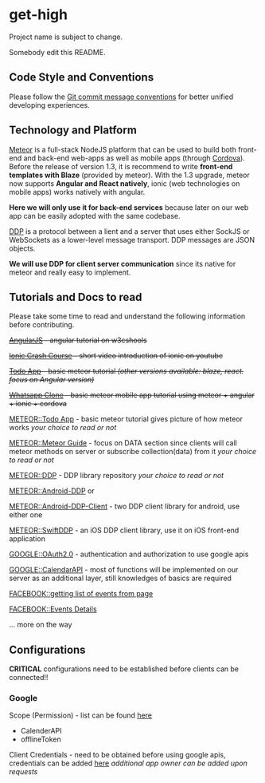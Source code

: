 # get-high

Project name is subject to change.

Somebody edit this README.

## Code Style and Conventions

Please follow the [Git commit message conventions](http://chris.beams.io/posts/git-commit/) for better unified developing experiences.

## Technology and Platform

[Meteor](https://www.meteor.com/) is a full-stack NodeJS platform that can be used to build both front-end and back-end web-apps as well as mobile apps (through [Cordova](https://cordova.apache.org/)). Before the release of version 1.3, it is recommend to write **front-end templates with Blaze** (provided by meteor). With the 1.3 upgrade, meteor now supports **Angular and React natively**, ionic (web technologies on mobile apps) works natively with angular.

**Here we will only use it for back-end services** because later on our web app can be easily adopted with the same codebase.

[DDP](https://github.com/meteor/meteor/blob/devel/packages/ddp/DDP.md) is a protocol between a lient and a server that uses either SockJS or WebSockets as a lower-level message transport. DDP messages are JSON objects.

**We will use DDP for client server communication** since its native for meteor and really easy to implement.

## Tutorials and Docs to read

Please take some time to read and understand the following information before contributing.

~~[AngularJS](http://www.w3schools.com/angular/default.asp) - angular tutorial on w3cshools~~

~~[Ionic Crash Course](https://www.youtube.com/watch?v=C-UwOWB9Io4&feature=youtu.be) - short video introduction of ionic on youtube~~

~~[Todo App](https://www.meteor.com/tutorials/angular/creating-an-app) - basic meteor tutorial _(other versions available: blaze, react. focus on Angular version)_~~

~~[Whatsapp Clone](http://www.angular-meteor.com/tutorials/whatsapp/meteor/bootstrapping) - basic meteor mobile app tutorial using meteor + angular + ionic + cordova~~

[METEOR::Todo App](https://www.meteor.com/tutorials/angular/creating-an-app) - basic meteor tutorial gives picture of how meteor works _your choice to read or not_

[METEOR::Meteor Guide](http://guide.meteor.com/) - focus on DATA section since clients will call meteor methods on server or subscribe collection(data) from it _your choice to read or not_

[METEOR::DDP](https://github.com/meteor/meteor/blob/devel/packages/ddp/DDP.md) - DDP library repository _your choice to read or not_

[METEOR::Android-DDP](https://github.com/kenyee/android-ddp-client) or

[METEOR::Android-DDP-Client](https://github.com/kenyee/android-ddp-client) - two DDP client library for android, use either one

[METEOR::SwiftDDP](https://github.com/siegesmund/swiftddp) - an iOS DDP client library, use it on iOS front-end application

[GOOGLE::OAuth2.0](https://developers.google.com/identity/protocols/OAuth2) - authentication and authorization to use google apis

[GOOGLE::CalendarAPI](https://developers.google.com/google-apps/calendar/) - most of functions will be implemented on our server as an additional layer, still knowledges of basics are required

[FACEBOOK::getting list of events from page](https://developers.facebook.com/docs/graph-api/reference/page/events/)

[FACEBOOK::Events Details ](https://developers.facebook.com/docs/graph-api/reference/event/)

... more on the way

## Configurations

**CRITICAL** configurations need to be established before clients can be connected!!

### Google

Scope (Permission) - list can be found [here](https://developers.google.com/identity/protocols/googlescopes)
* CalenderAPI
* offlineToken

Client Credentials - need to be obtained before using google apis, credentials can be added [here](https://console.developers.google.com/apis/credentials?project=get-high) *additional app owner can be added upon requests*
